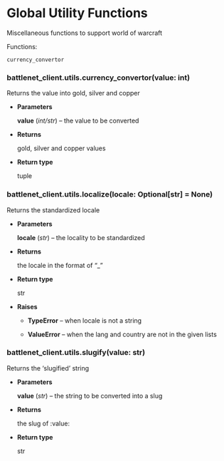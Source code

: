 # Global Utility Functions

Miscellaneous functions to support world of warcraft

Functions:

    currency_convertor


### battlenet_client.utils.currency_convertor(value: int)
Returns the value into gold, silver and copper


* **Parameters**

    **value** (*int/str*) – the value to be converted



* **Returns**

    gold, silver and copper values



* **Return type**

    tuple



### battlenet_client.utils.localize(locale: Optional[str] = None)
Returns the standardized locale


* **Parameters**

    **locale** (*str*) – the locality to be standardized



* **Returns**

    the locale in the format of “<lang>_<COUNTRY>”



* **Return type**

    str



* **Raises**


    * **TypeError** – when locale is not a string


    * **ValueError** – when the lang and country are not in the given lists



### battlenet_client.utils.slugify(value: str)
Returns the ‘slugified’ string


* **Parameters**

    **value** (*str*) – the string to be converted into a slug



* **Returns**

    the slug of :value:



* **Return type**

    str
